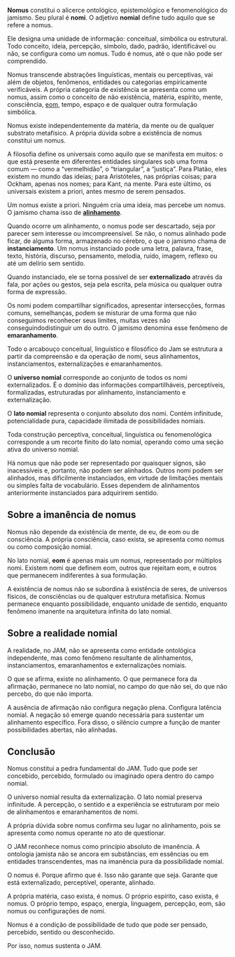 **Nomus** constitui o alicerce ontológico, epistemológico e fenomenológico do jamismo. Seu plural é **nomi**. O adjetivo **nomial** define tudo aquilo que se refere a nomus. 

Ele designa uma unidade de informação: conceitual, simbólica ou estrutural. Todo conceito, ideia, percepção, símbolo, dado, padrão, identificável ou não, se configura como um nomus. Tudo é nomus, até o que não pode ser comprendido.

Nomus transcende abstrações linguísticas, mentais ou perceptivas, vai além de objetos, fenômenos, entidades ou categorias empiricamente verificáveis. A própria categoria de existência se apresenta como um nomus, assim como o conceito de não existência, matéria, espírito, mente, consciência, [eom](eom.md), tempo, espaço e de qualquer outra formulação simbólica.

Nomus existe independentemente da matéria, da mente ou de qualquer substrato metafísico. A própria dúvida sobre a existência de nomus constitui um nomus. 

A filosofia define os universais como aquilo que se manifesta em muitos: o que está presente em diferentes entidades singulares sob uma forma comum — como a “vermelhidão”, o “triangular”, a “justiça”. Para Platão, eles existem no mundo das ideias; para Aristóteles, nas próprias coisas; para Ockham, apenas nos nomes; para Kant, na mente. Para este último, os universais existem a priori, antes mesmo de serem pensados.

Um nomus existe a priori.
Ninguém cria uma ideia, mas percebe um nomus. O jamismo chama isso de [**alinhamento**](alinhamento.md).

Quando ocorre um alinhamento, o nomus pode ser descartado, seja por parecer sem interesse ou imcompreensível. Se não, o nomus alinhado pode ficar, de alguma forma, armazenado no cérebro, o que o jamismo chama de **instanciamento**.
Um nomus instanciado pode uma letra, palavra, frase, texto, história, discurso, pensamento, melodia, ruído, imagem, reflexo ou até um delírio sem sentido.

Quando instanciado, ele se torna possível de ser **externalizado** através da fala, por ações ou gestos, seja pela escrita, pela música ou qualquer outra forma de expressão.

Os nomi podem compartilhar significados, apresentar intersecções, formas comuns, semelhanças, podem se misturar de uma forma que não conseguimos reconhecer seus limites, muitas vezes não conseguindodistinguir um do outro. O jamismo denomina esse fenômeno de **emaranhamento**. 

Todo o arcabouço conceitual, linguístico e filosófico do Jam se estrutura a partir da compreensão e da operação de nomi, seus alinhamentos, instanciamentos, externalizações e emaranhamentos.

O **universo nomial** corresponde ao conjunto de todos os nomi externalizados. É o domínio das informações compartilháveis, perceptíveis, formalizadas, estruturadas por alinhamento, instanciamento e externalização.

O **lato nomial** representa o conjunto absoluto dos nomi. Contém infinitude, potencialidade pura, capacidade ilimitada de possibilidades nomiais. 

Toda construção perceptiva, conceitual, linguística ou fenomenológica corresponde a um recorte finito do lato nomial, operando como uma seção ativa do universo nomial.

Há nomus que não pode ser representado por quaisquer signos, são inacessíveis e, portanto, não podem ser alinhados. Outros nomi podem ser alinhados, mas dificilmente instanciados, em virtude de limitações mentais ou simples falta de vocabulário. Esses dependem de alinhamentos anteriormente instanciados para adquirirem sentido. 

## Sobre a imanência de nomus

Nomus não depende da existência de mente, de eu, de eom ou de consciência. A própria consciência, caso exista, se apresenta como nomus ou como composição nomial.

No lato nomial, **eom** é apenas mais um nomus, representado por múltiplos nomi. Existem nomi que definem eom, outros que rejeitam eom, e outros que permanecem indiferentes à sua formulação.

A existência de nomus não se subordina à existência de seres, de universos físicos, de consciências ou de qualquer estrutura metafísica. Nomus permanece enquanto possibilidade, enquanto unidade de sentido, enquanto fenômeno imanente na arquitetura infinita do lato nomial.

## Sobre a realidade nomial

A realidade, no JAM, não se apresenta como entidade ontológica independente, mas como fenômeno resultante de alinhamentos, instanciamentos, emaranhamentos e externalizações nomiais.

O que se afirma, existe no alinhamento. O que permanece fora da afirmação, permanece no lato nomial, no campo do que não sei, do que não percebo, do que não importa.

A ausência de afirmação não configura negação plena. Configura latência nomial. A negação só emerge quando necessária para sustentar um alinhamento específico. Fora disso, o silêncio cumpre a função de manter possibilidades abertas, não alinhadas.

## Conclusão

Nomus constitui a pedra fundamental do JAM. Tudo que pode ser concebido, percebido, formulado ou imaginado opera dentro do campo nomial.

O universo nomial resulta da externalização. O lato nomial preserva infinitude. A percepção, o sentido e a experiência se estruturam por meio de alinhamentos e emaranhamentos de nomi.

A própria dúvida sobre nomus confirma seu lugar no alinhamento, pois se apresenta como nomus operante no ato de questionar.

O JAM reconhece nomus como princípio absoluto de imanência. A ontologia jamista não se ancora em substâncias, em essências ou em entidades transcendentes, mas na imanência pura da possibilidade nomial.

O nomus é. Porque afirmo que é. Isso não garante que seja. Garante que está externalizado, perceptível, operante, alinhado.

A própria matéria, caso exista, é nomus. O próprio espírito, caso exista, é nomus. O próprio tempo, espaço, energia, linguagem, percepção, eom, são nomus ou configurações de nomi.

Nomus é a condição de possibilidade de tudo que pode ser pensado, percebido, sentido ou desconhecido.

Por isso, nomus sustenta o JAM.
